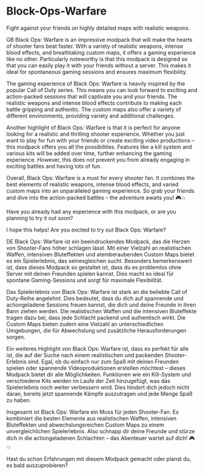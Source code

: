 # Block-Ops-Warfare
Fight against your friends on highly detailed maps with realistic weapons.

GB
Black Ops: Warfare is an impressive modpack that will make the hearts of shooter fans beat faster. With a variety of realistic weapons, intense blood effects, and breathtaking custom maps, it offers a gaming experience like no other. Particularly noteworthy is that this modpack is designed so that you can easily play it with your friends without a server. This makes it ideal for spontaneous gaming sessions and ensures maximum flexibility.

The gaming experience of Black Ops: Warfare is heavily inspired by the popular Call of Duty series. This means you can look forward to exciting and action-packed sessions that will captivate you and your friends. The realistic weapons and intense blood effects contribute to making each battle gripping and authentic. The custom maps also offer a variety of different environments, providing variety and additional challenges.

Another highlight of Black Ops: Warfare is that it is perfect for anyone looking for a realistic and thrilling shooter experience. Whether you just want to play for fun with your friends or create exciting video productions – this modpack offers you all the possibilities. Features like a kill system and various kits will be added over time, further enhancing the gaming experience. However, this does not prevent you from already engaging in exciting battles and having lots of fun.

Overall, Black Ops: Warfare is a must for every shooter fan. It combines the best elements of realistic weapons, intense blood effects, and varied custom maps into an unparalleled gaming experience. So grab your friends and dive into the action-packed battles – the adventure awaits you! 🎮💥

Have you already had any experience with this modpack, or are you planning to try it out soon?

 

I hope this helps! Are you excited to try out Black Ops: Warfare?

 

 

DE
Black Ops: Warfare ist ein beeindruckendes Modpack, das die Herzen von Shooter-Fans höher schlagen lässt. Mit einer Vielzahl an realistischen Waffen, intensiven Bluteffekten und atemberaubenden Custom Maps bietet es ein Spielerlebnis, das seinesgleichen sucht. Besonders bemerkenswert ist, dass dieses Modpack so gestaltet ist, dass du es problemlos ohne Server mit deinen Freunden spielen kannst. Dies macht es ideal für spontane Gaming-Sessions und sorgt für maximale Flexibilität.

Das Spielerlebnis von Black Ops: Warfare ist stark an die beliebte Call of Duty-Reihe angelehnt. Dies bedeutet, dass du dich auf spannende und actiongeladene Sessions freuen kannst, die dich und deine Freunde in ihren Bann ziehen werden. Die realistischen Waffen und die intensiven Bluteffekte tragen dazu bei, dass jede Schlacht packend und authentisch wirkt. Die Custom Maps bieten zudem eine Vielzahl an unterschiedlichen Umgebungen, die für Abwechslung und zusätzliche Herausforderungen sorgen.

Ein weiteres Highlight von Black Ops: Warfare ist, dass es perfekt für alle ist, die auf der Suche nach einem realistischen und packenden Shooter-Erlebnis sind. Egal, ob du einfach nur zum Spaß mit deinen Freunden spielen oder spannende Videoproduktionen erstellen möchtest – dieses Modpack bietet dir alle Möglichkeiten. Funktionen wie ein Kill-System und verschiedene Kits werden im Laufe der Zeit hinzugefügt, was das Spielerlebnis noch weiter verbessern wird. Dies hindert dich jedoch nicht daran, bereits jetzt spannende Kämpfe auszutragen und jede Menge Spaß zu haben.

Insgesamt ist Black Ops: Warfare ein Muss für jeden Shooter-Fan. Es kombiniert die besten Elemente aus realistischen Waffen, intensiven Bluteffekten und abwechslungsreichen Custom Maps zu einem unvergleichlichen Spielerlebnis. Also schnapp dir deine Freunde und stürze dich in die actiongeladenen Schlachten – das Abenteuer wartet auf dich! 🎮💥

Hast du schon Erfahrungen mit diesem Modpack gemacht oder planst du, es bald auszuprobieren?

 
